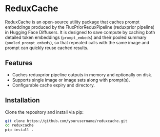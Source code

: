 # ReduxCache

ReduxCache is an open-source utility package that caches prompt embeddings produced by the FluxPriorReduxPipeline (reduxprior pipeline) in Hugging Face Diffusers. It is designed to save compute by caching both detailed token embeddings (`prompt_embeds`) and their pooled summary (`pooled_prompt_embeds`), so that repeated calls with the same image and prompt can quickly reuse cached results.

## Features

- Caches reduxprior pipeline outputs in memory and optionally on disk.
- Supports single image or image sets along with prompt(s).
- Configurable cache expiry and directory.

## Installation

Clone the repository and install via pip:

```bash
git clone https://github.com/yourusername/reduxcache.git
cd reduxcache
pip install .

